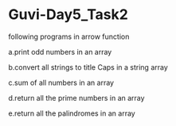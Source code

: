 # Guvi-Day5_Task2
following programs in arrow function

a.print odd numbers in an array


b.convert all strings to title Caps in a string  array


c.sum of all numbers in an array


d.return all the prime numbers in an array


e.return all the palindromes in an array
